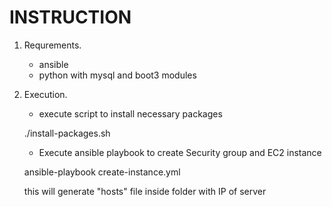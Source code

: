 # INSTRUCTION

1. Requrements.
   * ansible
   * python with mysql and boot3 modules

2. Execution.
   * execute script to install necessary packages
    
   ./install-packages.sh
   
   * Execute ansible playbook to create Security group and EC2 instance
 
   ansible-playbook create-instance.yml
   
    this will generate "hosts" file inside folder with IP of server  
